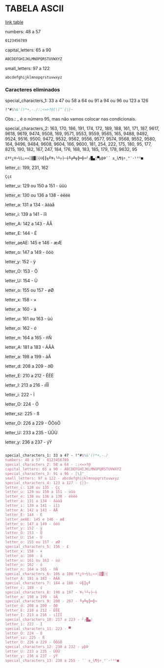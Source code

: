 # TABELA ASCII

[link table](https://www.matematica.pt/util/resumos/tabela-ascii.php)

numbers: 48 a 57

```tex
0123456789
```

capital_letters: 65 a 90 

```tex
ABCDEFGHIJKLMNOPQRSTUVWXYZ
```

small_letters: 97 a 122

```tex
abcdefghijklmnopqrstuvwxyz
```

### Caracteres eliminados

special_characters_1:  33 a 47 ou 58 a 64 ou 91 a 94 ou 96 ou 123 a 126

```tex
!"#$%&'()*+,-./:;<=>?@[\]^`{|}~
```

Obs.: _ é o número 95, mas não vamos colocar nas condicionais.

special_characters_2:  163, 170, 186, 191, 174, 172, 189, 188, 161, 171, 187, 9617, 9618, 9619, 9474, 9508, 169, 9571, 9553, 9559, 9565, 165, 9488, 9492, 9524, 9516, 9500, 9472, 9532, 9562, 9556, 9577, 9574, 9568, 9552, 9580, 164, 9496, 9484, 9608, 9604, 166, 9600, 181, 254, 222, 175, 180, 95, 177, 8215, 190, 182, 167, 247, 184, 176, 168, 183, 185, 179, 178, 9632, 95

```tex
£ªº¿®¬½¼¡«»░▒▓│┤©╣║╗╝¥┐└┴┬├─┼╚╔╩╦╠═╬¤┘┌█▄¦▀µþÞ¯´ ±‗¾¶§÷¸°¨·¹³²■ 
```

letter_c: 199, 231, 162

```tex
Çç¢
```







letter_u: 129 ou 150 a 151 - üûù

letter_e: 130 ou 136 a 138 - éêëè

letter_a: 131 a 134 - âäàå

letter_i: 139 a 141 - ïîì

letter_A: 142 a 143 - ÄÅ

letter_E: 144 - É

letter_aeAE: 145 e 146 - æÆ

letter_o: 147 a 149 - ôöò

letter_y: 152 - ÿ

letter_O: 153 - Ö

letter_U: 154 - Ü

letter_o: 155 ou 157 - øØ

letter_x: 158 - ×

letter_a: 160 - á

letter_u: 161 ou 163 - ùú

letter_o: 162 - ó

letter_n: 164 a 165 - ñÑ

letter_A: 181 a 183 - ÁÂÀ

letter_a: 198 a 199 - ãÃ

letter_d: 208 a 209 - ðÐ

letter_E: 210 a 212 - ÊËÈ

letter_I: 213 a 216 - ıÍÎÏ

letter_i: 222 - Ì

letter_O: 224 - Ó

letter_sz: 225 - ß

letter_O: 226 a 229 - ÔÒõÕ

letter_U: 233 a 235 - ÚÛÙ

letter_y: 236 a 237 - ýÝ



```
```

```tex
special_characters_1: 33 a 47 - !"#$%&'()*+,-./
numbers: 48 a 57 - 0123456789
special_characters_2: 58 a 64 - :;<=>?@
capital_letters: 65 a 90 - ABCDEFGHIJKLMNOPQRSTUVWXYZ
special_characters_3: 91 a 96 - [\]^_`
small_letters: 97 a 122 - abcdefghijklmnopqrstuvwxyz
special_characters_4: 123 a 127 - {|}~
letter_c: 128 ou 135 - Çç
letter_u: 129 ou 150 a 151 - üûù
letter_e: 130 ou 136 a 138 - éêëè
letter_a: 131 a 134 - âäàå
letter_i: 139 a 141 - ïîì
letter_A: 142 a 143 - ÄÅ
letter_E: 144 - É
letter_aeAE: 145 e 146 - æÆ
letter_o: 147 a 149 - ôöò
letter_y: 152 - ÿ
letter_O: 153 - Ö
letter_U: 154 - Ü
letter_o: 155 ou 157 - øØ
special_characters_5: 156 - £
letter_x: 158 - ×
letter_a: 160 - á
letter_u: 161 ou 163 - ùú
letter_o: 162 - ó
letter_n: 164 a 165 - ñÑ
special_characters_6: 166 a 180 ªº¿®¬½¼¡«»░▒▓│┤
letter_A: 181 a 183 - ÁÂÀ
special_characters_7: 184 a 188 - ©╣║╗╝
letter_c: 189 - ¢
special_characters_8: 190 a 197 - ¥┐└┴┬├─┼
letter_a: 198 a 199 - ãÃ
special_characters_9: 200 - 207 - ╚╔╩╦╠═╬¤
letter_d: 208 a 209 - ðÐ
letter_E: 210 a 212 - ÊËÈ
letter_I: 213 a 216 - ıÍÎÏ
special_characters_10: 217 a 223 - ┘┌█▄¦
letter_i: 222 -	Ì
special_characters_11: 223 - ▀
letter_O: 224 - Ó
letter_sz: 225 - ß
letter_O: 226 a 229 - ÔÒõÕ
special_characters_12: 230 a 232 - µþÞ
letter_U: 233 a 235 - ÚÛÙ
letter_y: 236 a 237 - ýÝ
special_characters_13: 238 a 255 - ¯´ ±‗¾¶§÷¸°¨·¹³²■ 
```

